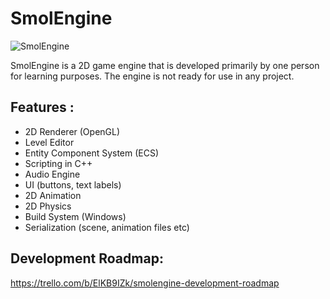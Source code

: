# SmolEngine

![SmolEngine](https://i.imgur.com/s8gzunl.png)



SmolEngine is a 2D game engine that is developed primarily by one person for learning purposes. The engine is not ready for use in any project.

Features :
-
- 2D Renderer (OpenGL)
- Level Editor
- Entity Component System (ECS)
- Scripting in C++
- Audio Engine
- UI (buttons, text labels)
- 2D Animation
- 2D Physics
- Build System (Windows)
- Serialization (scene, animation files etc)


Development Roadmap: 
-
https://trello.com/b/ElKB9IZk/smolengine-development-roadmap
